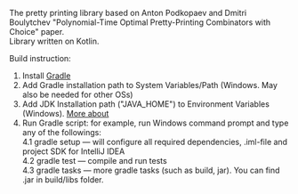 The pretty printing library based on Anton Podkopaev and Dmitri Boulytchev "Polynomial-Time Optimal Pretty-Printing Combinators with Choice" paper.  
Library written on Kotlin.  
  
Build instruction:  
1. Install [Gradle](https://gradle.org)  
2. Add Gradle installation path to System Variables/Path (Windows. May also be needed for other OSs)  
3. Add JDK Installation path ("JAVA_HOME") to Environment Variables (Windows). [More about](http://docs.oracle.com/cd/E19182-01/820-7851/inst_cli_jdk_javahome_t/index.html)  
4. Run Gradle script: for example, run Windows command prompt and type any of the followings:  
4.1 gradle setup — will configure all required dependencies, .iml-file and project SDK for IntelliJ IDEA  
4.2 gradle test — compile and run tests  
4.3 gradle tasks — more gradle tasks (such as build, jar). You can find .jar in build/libs folder.  
